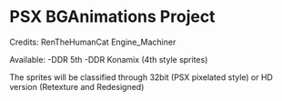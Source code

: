 # PSX BGAnimations Project

Credits:
RenTheHumanCat
Engine_Machiner

Available:
-DDR 5th
-DDR Konamix (4th style sprites)

The sprites will be classified through 32bit (PSX pixelated style) or HD version (Retexture and Redesigned)

